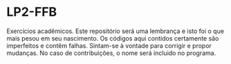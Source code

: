 # LP2-FFB
Exercícios acadêmicos.
Este repositório será uma lembrança e isto foi o que mais pesou em seu nascimento.
Os códigos aqui contidos certamente são imperfeitos e contêm falhas. Sintam-se à vontade para corrigir e propor mudanças. 
No caso de contribuições, o nome será incluido no programa.
